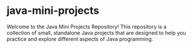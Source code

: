 # java-mini-projects
Welcome to the Java Mini Projects Repository! This repository is a collection of small, standalone Java projects that are designed to help you practice and explore different aspects of Java programming. 
